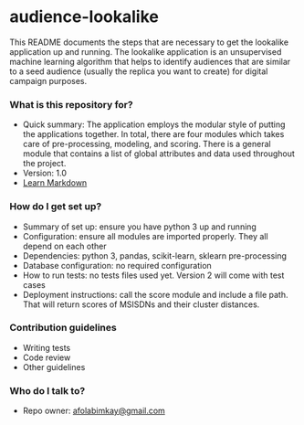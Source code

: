 # audience-lookalike
This README documents the steps that are necessary to get the lookalike application up and running. The lookalike application is an unsupervised machine learning  algorithm that helps to identify audiences that are similar to a seed audience (usually the replica you want to create) for digital campaign purposes.

### What is this repository for? ###

* Quick summary: The application employs the modular style of putting the applications together. In total, there are four modules which takes care of pre-processing, modeling, and scoring. There is a general module that contains a list of global attributes and data used throughout the project.
* Version: 1.0
* [Learn Markdown](https://bitbucket.org/tutorials/markdowndemo)

### How do I get set up? ###

* Summary of set up: ensure you have python 3 up and running
* Configuration: ensure all modules are imported properly. They all depend on each other
* Dependencies: python 3, pandas, scikit-learn, sklearn pre-processing
* Database configuration: no required configuration
* How to run tests: no tests files used yet. Version 2 will come with test cases
* Deployment instructions: call the score module and include a file path. That will return scores of MSISDNs and their cluster distances.

### Contribution guidelines ###

* Writing tests
* Code review
* Other guidelines

### Who do I talk to? ###

* Repo owner: afolabimkay@gmail.com
